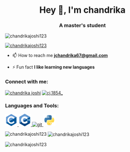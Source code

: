 <h1 align="center">Hey 👋, I'm chandrika</h1>
<h3 align="center">A master's student</h3>

<p align="left"> <img src="https://komarev.com/ghpvc/?username=chandrikajoshi123&label=Profile%20views&color=0e75b6&style=flat" alt="chandrikajoshi123" /> </p>

<p align="left"> <a href="https://github.com/ryo-ma/github-profile-trophy"><img src="https://github-profile-trophy.vercel.app/?username=chandrikajoshi123" alt="chandrikajoshi123" /></a> </p>

- 📫 How to reach me **jchandrika67@gmail.com**

- ⚡ Fun fact **I like learning new languages**

<h3 align="left">Connect with me:</h3>
<p align="left">
<a href="https://linkedin.com/in/chandrika joshi" target="blank"><img align="center" src="https://raw.githubusercontent.com/rahuldkjain/github-profile-readme-generator/master/src/images/icons/Social/linked-in-alt.svg" alt="chandrika joshi" height="30" width="40" /></a>
<a href="https://instagram.com/cj.1854_" target="blank"><img align="center" src="https://raw.githubusercontent.com/rahuldkjain/github-profile-readme-generator/master/src/images/icons/Social/instagram.svg" alt="cj.1854_" height="30" width="40" /></a>
</p>

<h3 align="left">Languages and Tools:</h3>
<p align="left"> <a href="https://www.cprogramming.com/" target="_blank" rel="noreferrer"> <img src="https://raw.githubusercontent.com/devicons/devicon/master/icons/c/c-original.svg" alt="c" width="40" height="40"/> </a> <a href="https://www.w3schools.com/cpp/" target="_blank" rel="noreferrer"> <img src="https://raw.githubusercontent.com/devicons/devicon/master/icons/cplusplus/cplusplus-original.svg" alt="cplusplus" width="40" height="40"/> </a> <a href="https://git-scm.com/" target="_blank" rel="noreferrer"> <img src="https://www.vectorlogo.zone/logos/git-scm/git-scm-icon.svg" alt="git" width="40" height="40"/> </a> <a href="https://www.python.org" target="_blank" rel="noreferrer"> <img src="https://raw.githubusercontent.com/devicons/devicon/master/icons/python/python-original.svg" alt="python" width="40" height="40"/> </a> </p>

<p><img align="left" src="https://github-readme-stats.vercel.app/api/top-langs?username=chandrikajoshi123&show_icons=true&locale=en&layout=compact" alt="chandrikajoshi123" /></p>

<p>&nbsp;<img align="center" src="https://github-readme-stats.vercel.app/api?username=chandrikajoshi123&show_icons=true&locale=en" alt="chandrikajoshi123" /></p>

<p><img align="center" src="https://github-readme-streak-stats.herokuapp.com/?user=chandrikajoshi123&" alt="chandrikajoshi123" /></p>
